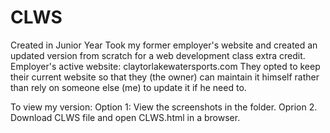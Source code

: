 # CLWS
Created in Junior Year
Took my former employer's website and created an updated version from scratch for a web development class extra credit.
Employer's active website: claytorlakewatersports.com
They opted to keep their current website so that they (the owner) can maintain it himself rather than rely on someone else (me) to update it if he need to. 

To view my version:
  Option 1: View the screenshots in the folder.
  Oprion 2. Download CLWS file and open CLWS.html in a browser.
